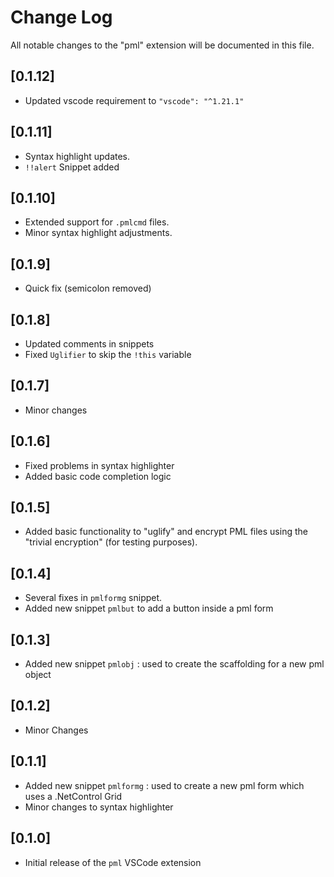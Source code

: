 # Change Log

All notable changes to the "pml" extension will be documented in this file.

## [0.1.12]

- Updated vscode requirement to `"vscode": "^1.21.1"`

## [0.1.11]

- Syntax highlight updates.
- `!!alert` Snippet added

## [0.1.10]

- Extended support for `.pmlcmd` files.
- Minor syntax highlight adjustments.

## [0.1.9]

- Quick fix (semicolon removed)

## [0.1.8]

- Updated comments in snippets
- Fixed `Uglifier` to skip the `!this` variable

## [0.1.7]

- Minor changes

## [0.1.6]

- Fixed problems in syntax highlighter
- Added basic code completion logic

## [0.1.5]

- Added basic functionality to "uglify" and encrypt PML files using the "trivial encryption" (for testing purposes).

## [0.1.4]

- Several fixes in `pmlformg` snippet.
- Added new snippet `pmlbut` to add a button inside a pml form

## [0.1.3]

- Added new snippet `pmlobj` : used to create the scaffolding for a new pml object

## [0.1.2]

- Minor Changes

## [0.1.1]

- Added new snippet `pmlformg` : used to create a new pml form which uses a .NetControl Grid
- Minor changes to syntax highlighter

## [0.1.0]

- Initial release of the `pml` VSCode extension
